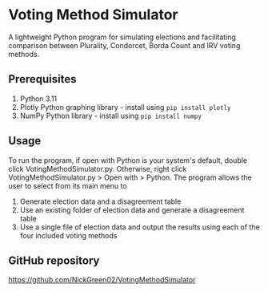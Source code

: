 # Voting Method Simulator
A lightweight Python program for simulating elections and facilitating comparison between Plurality, Condorcet, Borda Count and IRV voting methods.

## Prerequisites
1. Python 3.11
2. Plotly Python graphing library - install using ```pip install plotly```
3. NumPy Python library - install using ```pip install numpy```

## Usage
To run the program, if open with Python is your system's default, double click VotingMethodSimulator.py. Otherwise, right click VotingMethodSimulator.py > Open with > Python.
The program allows the user to select from its main menu to 
1. Generate election data and a disagreement table
2. Use an existing folder of election data and generate a disagreement table
3. Use a single file of election data and output the results using each of the four included voting methods

## GitHub repository
https://github.com/NickGreen02/VotingMethodSimulator